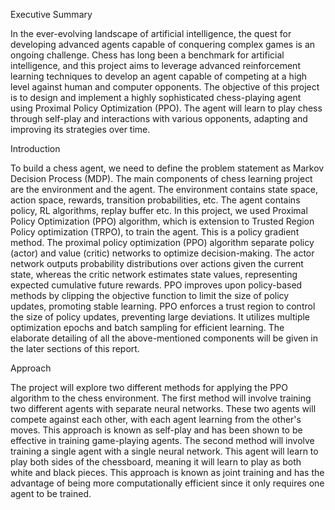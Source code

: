 Executive Summary

In the ever-evolving landscape of artificial intelligence, the quest for developing advanced agents capable of conquering complex games is an ongoing challenge. Chess has long been a benchmark for artificial intelligence, and this project aims to leverage advanced reinforcement learning techniques to develop an agent capable of competing at a high level against human and computer opponents. The objective of this project is to design and implement a highly sophisticated chess-playing agent using Proximal Policy Optimization (PPO). The agent will learn to play chess through self-play and interactions with various opponents, adapting and improving its strategies over time.

Introduction

To build a chess agent, we need to define the problem statement as Markov Decision Process (MDP).  The main components of chess learning project are the environment and the agent. The environment contains state space, action space, rewards, transition probabilities, etc. The agent contains policy, RL algorithms, replay buffer etc. In this project, we used Proximal Policy Optimization (PPO) algorithm, which is extension to Trusted Region Policy optimization (TRPO), to train the agent. This is a policy gradient method. The proximal policy optimization (PPO) algorithm separate policy (actor) and value (critic) networks to optimize decision-making. The actor network outputs probability distributions over actions given the current state, whereas the critic network estimates state values, representing expected cumulative future rewards. PPO improves upon policy-based methods by clipping the objective function to limit the size of policy updates, promoting stable learning. PPO enforces a trust region to control the size of policy updates, preventing large deviations. It utilizes multiple optimization epochs and batch sampling for efficient learning. The elaborate detailing of all the above-mentioned components will be given in the later sections of this report.

Approach

The project will explore two different methods for applying the PPO algorithm to the chess environment.
The first method will involve training two different agents with separate neural networks. These two agents will compete against each other, with each agent learning from the other's moves. This approach is known as self-play and has been shown to be effective in training game-playing agents.
The second method will involve training a single agent with a single neural network. This agent will learn to play both sides of the chessboard, meaning it will learn to play as both white and black pieces. This approach is known as joint training and has the advantage of being more computationally efficient since it only requires one agent to be trained.
